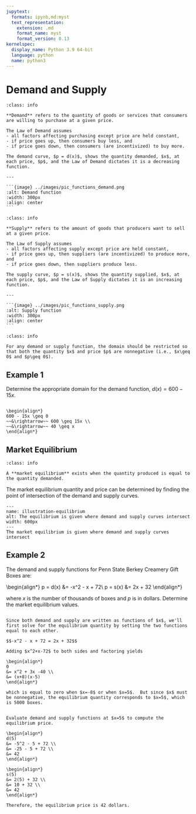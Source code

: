 ```yaml
---
jupytext:
  formats: ipynb,md:myst
  text_representation:
    extension: .md
    format_name: myst
    format_version: 0.13
kernelspec:
  display_name: Python 3.9 64-bit
  language: python
  name: python3
---
```

# Demand and Supply

```{admonition} Definition
:class: info

**Demand** refers to the quantity of goods or services that consumers are willing to purchase at a given price.
```


````{panels}
The Law of Demand assumes
- all factors affecting purchasing except price are held constant,
- if price goes up, then consumers buy less, and
- if price goes down, then consumers (are incentivized) to buy more.

The demand curve, $p = d(x)$, shows the quantity demanded, $x$, at each price, $p$, and the Law of Demand dictates it is a decreasing function.

---

```{image} ../images/pic_functions_demand.png
:alt: Demand function
:width: 300px
:align: center
```

````



```{admonition} Definition
:class: info

**Supply** refers to the amount of goods that producers want to sell at a given price.
```


````{panels}
The Law of Supply assumes
- all factors affecting supply except price are held constant, 
- if price goes up, then suppliers (are incentivized) to produce more, and  
- if price goes down, then suppliers produce less. 

The supply curve, $p = s(x)$, shows the quantity supplied, $x$, at each price, $p$, and the Law of Supply dictates it is an increasing function.

---

```{image} ../images/pic_functions_supply.png
:alt: Supply function
:width: 300px
:align: center
```

````


```{admonition} Domain Considerations
:class: info

For any demand or supply function, the domain should be restricted so that both the quantity $x$ and price $p$ are nonnegative (i.e., $x\geq 0$ and $p\geq 0$).  
```


## Example 1

Determine the appropriate domain for the demand function, $d(x) = 600 - 15x$.

```{dropdown} **Step 1:** Find the values of $x\geq 0$ such that $p = d(x) \geq 0$.

\begin{align*}
600 - 15x \geq 0 
~~&\rightarrow~~ 600 \geq 15x \\ 
~~&\rightarrow~~ 40 \geq x
\end{align*}
```



## Market Equilibrium

```{admonition} Definition
:class: info

A **market equilibrium** exists when the quantity produced is equal to the quantity demanded.
```

The market equilibrium quantity and price can be determined by finding the point of intersection of the demand and supply curves.

```{figure} ../images/pic_functions_equilibrium.png
---
name: illustration-equilibrium
alt: The equilibrium is given where demand and supply curves intersect
width: 600px
---
The market equilibrium is given where demand and supply curves intersect
```



## Example 2

The demand and supply functions for Penn State Berkey Creamery Gift Boxes are: 

\begin{align*}
p = d(x) &= -x^2 - x + 72\\
p = s(x) &= 2x + 32
\end{align*}

where $x$ is the number of thousands of boxes and $p$ is in dollars.  Determine the market equilibrium values.

```{dropdown} **Step 1:** Determine the equilibrium quantity.

Since both demand and supply are written as functions of $x$, we'll first solve for the equilibrium quantity by setting the two functions equal to each other. 

$$-x^2 - x + 72 = 2x + 32$$

Adding $x^2+x-72$ to both sides and factoring yields

\begin{align*}
0 
&= x^2 + 3x -40 \\
&= (x+8)(x-5)
\end{align*}

which is equal to zero when $x=-8$ or when $x=5$.  But since $x$ must be nonnegative, the equilibrium quantity corresponds to $x=5$, which is 5000 boxes.
```



```{dropdown} **Step 2:** Determine the equilibrium price.

Evaluate demand and supply functions at $x=5$ to compute the equilibrium price.

\begin{align*}
d(5) 
&= -5^2 - 5 + 72 \\
&= -25 - 5 + 72 \\
&= 42
\end{align*}

\begin{align*}
s(5) 
&= 2(5) + 32 \\
&= 10 + 32 \\
&= 42
\end{align*}

Therefore, the equilibrium price is 42 dollars.
```
